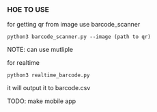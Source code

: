 ### HOE TO USE

for getting qr from image use barcode_scanner
```console
python3 barcode_scanner.py --image (path to qr)
```
NOTE: can use mutliple

for realtime
```console
python3 realtime_barcode.py
```
it will output it to barcode.csv

TODO:
make mobile app
